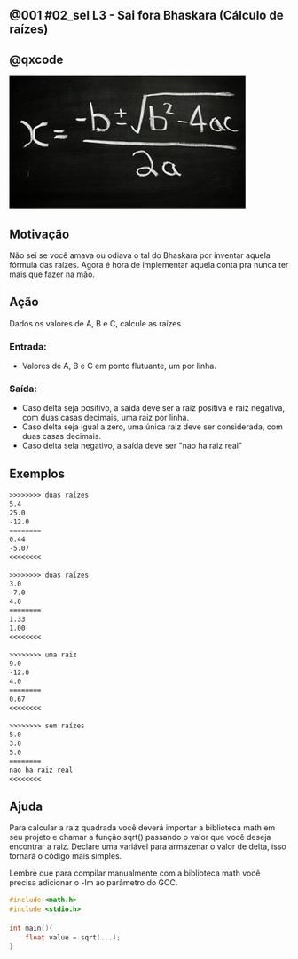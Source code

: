 ## @001 #02_sel L3 - Sai fora Bhaskara (Cálculo de raízes)
## @qxcode

![](__capa.jpg)

## Motivação

Não sei se você amava ou odiava o tal do Bhaskara por inventar aquela fórmula das raízes. Agora é hora de implementar aquela conta pra nunca ter mais que fazer na mão.

## Ação

Dados os valores de A, B e C, calcule as raízes.

### Entrada:
- Valores de A, B e C em ponto flutuante, um por linha.

### Saída:
- Caso delta seja positivo, a saída deve ser a raiz positiva e raiz negativa, com duas casas decimais, uma raiz por linha.
- Caso delta seja igual a zero, uma única raiz deve ser considerada, com duas casas decimais.
- Caso delta sela negativo, a saída deve ser "nao ha raiz real"

## Exemplos

```
>>>>>>>> duas raízes
5.4
25.0
-12.0
========
0.44
-5.07
<<<<<<<<

>>>>>>>> duas raízes
3.0
-7.0
4.0
========
1.33
1.00
<<<<<<<<

>>>>>>>> uma raiz
9.0
-12.0
4.0
========
0.67
<<<<<<<<

>>>>>>>> sem raízes
5.0
3.0
5.0
========
nao ha raiz real
<<<<<<<<
```

## Ajuda

Para calcular a raiz quadrada você deverá importar a biblioteca math em seu projeto e chamar a função sqrt() passando o valor que você deseja encontrar a raiz. Declare uma variável para armazenar o valor de delta, isso tornará o código mais simples.

Lembre que para compilar manualmente com a biblioteca math você precisa adicionar o -lm ao parâmetro do GCC.

```c
#include <math.h>
#include <stdio.h>

int main(){
    float value = sqrt(...);
}
```

#

<!---

>>>>>>>>
1.0
-1.0
-20.0
========
5.00
-4.00
<<<<<<<<


>>>>>>>>
2.00
0.00
0.00
========
0.00
<<<<<<<<


>>>>>>>>
5.3
3.4
19.2
========
nao ha raiz real
<<<<<<<<

--->